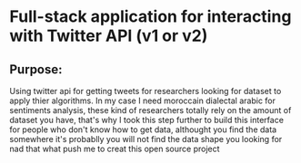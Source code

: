 # Full-stack application for interacting with Twitter API (v1 or v2)

## Purpose:

Using twitter api for getting tweets for researchers looking for dataset to apply thier algorithms.
In my case I need moroccain dialectal arabic for sentiments analysis, these kind of researchers totally rely on the amount of dataset you have, that's why I took this step further to build this interface for people who don't know how to get data, althought you find the data somewhere it's probablly you will not find the data shape you looking for nad that what push me to creat this open source project
